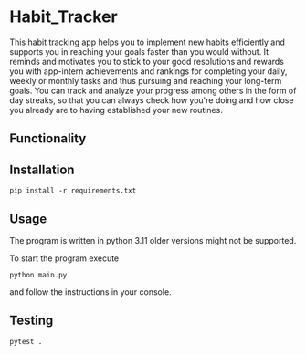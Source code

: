 # Habit_Tracker

This habit tracking app helps you to implement new habits efficiently and supports you in reaching your goals faster
than you would without. It reminds and motivates you to stick to your good resolutions and rewards you with app-intern
achievements and rankings for completing your daily, weekly or monthly tasks and thus pursuing and reaching your
long-term goals.
You can track and analyze your progress among others in the form of day streaks, so that you can always check how you're
doing and how close you already are to having established your new routines.

## Functionality

## Installation
```shell
pip install -r requirements.txt
```

## Usage
The program is written in python 3.11 older versions might not be supported.

To start the program execute
```shell
python main.py
```
and follow the instructions in your console.

## Testing
```shell
pytest .
```
